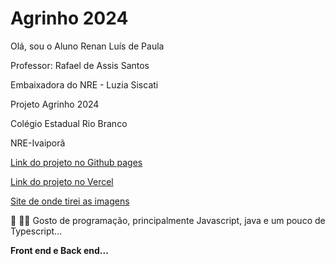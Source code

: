 
<h1> Agrinho 2024 </h1>
<p> Olá, sou o Aluno Renan Luís de Paula</p>
<p>Professor: Rafael de Assis Santos</p>
<p>Embaixadora do NRE - Luzia Siscati</p>
<p>Projeto Agrinho 2024</p>
<p>Colégio Estadual Rio Branco</p>
<p>NRE-Ivaiporã</p>
<p><a href="https://renanplay13013.github.io/agrinho/">Link do projeto no Github pages </a></p>
<p><a href="https://agrinho-seven-xi.vercel.app/">Link do projeto no Vercel</a></p>
<p><a href=" https://www.google.com/search?sca_esv=a0ce93ff23945b86&sca_upv=1&q=imagens+do+campo+4k&uds=ADvngMh_SdoDdFiiNsnjtNRH_ukYznSnf2gyasFtqmvrUUFXD8RkBzTv7mMW7rUOxCfT4ZpD6l6N_ZJ9BtimBQfJkZh6itI5pCgOTlthgMjoEayb45H6xlTw3RuPL9Xf9iM4X1YlwlvIqbGJaKpDBNOCh1opiw57aZSFnK6ezv9sbxSY09Yz1CmFOf-WIWXGyHwwcsx6dv7LcTdq24nhPd3IN1se8gYla-sQbM9xV1vZXpO2b2vwskhY-ETdzjpEEwRgIRhEhkY_TzjPRg85Ejoiyxjg6Iw5X-PtGlcPkObT2kD16MgNOfbJccU7frPWNDSzRppCjacvcXQxNXI8bPGUJp0O6PbHTQ&udm=2&prmd=ivsnmbtz&sa=X&ved=2ahUKEwio1YDQr6KGAxWNqpUCHQ8kDHoQtKgLegQIDRAB&cshid=1716419162372769&biw=1920&bih=917&dpr=1">Site de onde tirei as imagens</a></p>
<p>👀 👨‍💻 Gosto de programação, principalmente Javascript, java e um pouco de Typescript...</p>
<b><p>Front end e Back end...</p></b>
 
